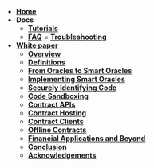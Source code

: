 - [**Home**](https://github.com/codius/codiusd/wiki/)
- **Docs**
    - [**Tutorials**](https://github.com/codius/codiusd/wiki/Tutorials)
    - [**FAQ**](https://github.com/codius/codiusd/wiki/FAQ)
    = [**Troubleshooting**](https://github.com/codius/codiusd/wiki/Troubleshooting)
- [**White paper**](https://github.com/codius/codiusd/wiki/Smart-Oracles:-A-Simple,-Powerful-Approach-to-Smart-Contracts)
    - [**Overview**](https://github.com/codius/codiusd/wiki/Smart-Oracles:-A-Simple,-Powerful-Approach-to-Smart-Contracts#overview)
    - [**Definitions**](https://github.com/codius/codiusd/wiki/Smart-Oracles:-A-Simple,-Powerful-Approach-to-Smart-Contracts#definitions)
    - [**From Oracles to Smart Oracles**](https://github.com/codius/codiusd/wiki/Smart-Oracles:-A-Simple,-Powerful-Approach-to-Smart-Contracts#from-oracles-to-smart-oracles)
    - [**Implementing Smart Oracles**](https://github.com/codius/codiusd/wiki/Smart-Oracles:-A-Simple,-Powerful-Approach-to-Smart-Contracts#implementing-smart-oracles)
    - [**Securely Identifying Code**](https://github.com/codius/codiusd/wiki/Smart-Oracles:-A-Simple,-Powerful-Approach-to-Smart-Contracts#securely-identifying-code)
    - [**Code Sandboxing**](https://github.com/codius/codiusd/wiki/Smart-Oracles:-A-Simple,-Powerful-Approach-to-Smart-Contracts#code-sandboxing)
    - [**Contract APIs**](https://github.com/codius/codiusd/wiki/Smart-Oracles:-A-Simple,-Powerful-Approach-to-Smart-Contracts#contract-apis)
    - [**Contract Hosting**](https://github.com/codius/codiusd/wiki/Smart-Oracles:-A-Simple,-Powerful-Approach-to-Smart-Contracts#contract-hosting)
    - [**Contract Clients**](https://github.com/codius/codiusd/wiki/Smart-Oracles:-A-Simple,-Powerful-Approach-to-Smart-Contracts#contract-clients)
    - [**Offline Contracts**](https://github.com/codius/codiusd/wiki/Smart-Oracles:-A-Simple,-Powerful-Approach-to-Smart-Contracts#offline-contracts)
    - [**Financial Applications and Beyond**](https://github.com/codius/codiusd/wiki/Smart-Oracles:-A-Simple,-Powerful-Approach-to-Smart-Contracts#financial-applications-and-beyond)
    - [**Conclusion**](https://github.com/codius/codiusd/wiki/Smart-Oracles:-A-Simple,-Powerful-Approach-to-Smart-Contracts#conclusion)
    - [**Acknowledgements**](https://github.com/codius/codiusd/wiki/Smart-Oracles:-A-Simple,-Powerful-Approach-to-Smart-Contracts#acknowledgements)